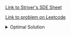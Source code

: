 [Link to Striver's SDE Sheet](https://takeuforward.org/interviews/strivers-sde-sheet-top-coding-interview-problems/)

[Link to problem on Leetcode](https://leetcode.com/problems/course-schedule/)



<!-- <details><summary>Optimal Solution 1</summary>

Optimal Solution 1: TC = `O(2 ^ N)`, SC = `O(2 ^ N)` (considering stack space of recursion)

* We recursively find out all the subset sums of the given array. <br>
* We design a recursive function where we take in the the index and the current sum as parameters. <br>
* At each function call, we can either take the current index's element in our sum parameter or ignore it. <br>
* This generates all the subset sums. We push the sum in the answer array when the index hits the last point. <br>
	

Total Time Taken: `0.12 / 1.3`

<details><summary>Clean Code</summary>

![](https://github.com/archishmanghos/code-images/blob/master/GFG/Subset-Sums-A.png)

</details>

</details> -->



<details><summary>Optimal Solution</summary>

Optimal Solution 2: TC = `O(V + E)`, SC = `O(V)`

* This can be done using a variation of Kahn's algorithm.
* We know, topological sort can only be applied on an acyclic graph.
* So, if we cannot apply topo sort, then the graph contains a cycle.


Runtime: `57 ms`, faster than `13.22%`.
Memory Usage: `13.9 MB`, less than `55.05%`.


<details><summary>Clean Code</summary>

![](https://github.com/archishmanghos/code-images/blob/master/Leetcode/207.png)

</details>

</details>